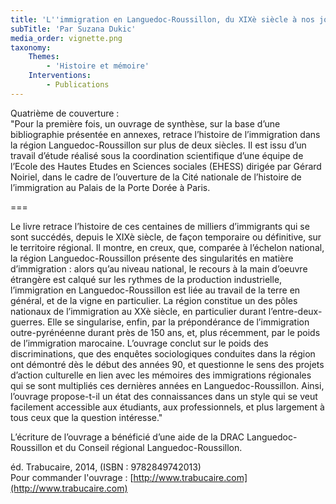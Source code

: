 ```yaml
---
title: 'L''immigration en Languedoc-Roussillon, du XIXè siècle à nos jours Synthèse historique, enjeux contemporains'
subTitle: 'Par Suzana Dukic'
media_order: vignette.png
taxonomy:
    Themes:
        - 'Histoire et mémoire'
    Interventions:
        - Publications
---
```


Quatrième de couverture :  
"Pour la première fois, un ouvrage de synthèse, sur la base d’une bibliographie présentée en annexes, retrace l’histoire de l’immigration dans la région Languedoc-Roussillon sur plus de deux siècles. Il est issu d’un travail d’étude réalisé sous la coordination scientifique d’une équipe de l’Ecole des Hautes Etudes en Sciences sociales (EHESS) dirigée par Gérard Noiriel, dans le cadre de l’ouverture de la Cité nationale de l’histoire de l’immigration au Palais de la Porte Dorée à Paris.

===

Le livre retrace l’histoire de ces centaines de milliers d’immigrants qui se sont succédés, depuis le XIXè siècle, de façon temporaire ou définitive, sur le territoire régional. Il montre, en creux, que, comparée à l’échelon national, la région Languedoc-Roussillon présente des singularités en matière d’immigration : alors qu’au niveau national, le recours à la main d’oeuvre étrangère est calqué sur les rythmes de la production industrielle, l’immigration en Languedoc-Roussillon est liée au travail de la terre en général, et de la vigne en particulier. La région constitue un des pôles nationaux de l’immigration au XXè siècle, en particulier durant l’entre-deux-guerres. Elle se singularise, enfin, par la prépondérance de l’immigration outre-pyrénéenne durant près de 150 ans, et, plus récemment, par le poids de l’immigration marocaine. L’ouvrage conclut sur le poids des discriminations, que des enquêtes sociologiques conduites dans la région ont démontré dès le début des années 90, et questionne le sens des projets d’action culturelle en lien avec les mémoires des immigrations régionales qui se sont multipliés ces dernières années en Languedoc-Roussillon. Ainsi, l’ouvrage propose-t-il un état des connaissances dans un style qui se veut facilement accessible aux étudiants, aux professionnels, et plus largement à tous ceux que la question intéresse."

L’écriture de l’ouvrage a bénéficié d’une aide de la DRAC Languedoc-Roussillon et du Conseil régional Languedoc-Roussillon.

éd. Trabucaire, 2014, (ISBN : 9782849742013)  
Pour commander l'ouvrage : [http://www.trabucaire.com](http://www.trabucaire.com)